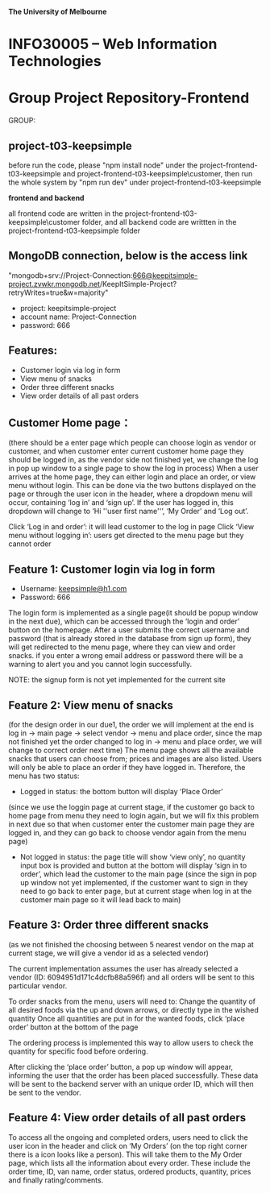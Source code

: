 **The University of Melbourne**
# INFO30005 – Web Information Technologies

# Group Project Repository-Frontend

GROUP: 
## project-t03-keepsimple

before run the code, please "npm install node" under the project-frontend-t03-keepsimple and project-frontend-t03-keepsimple\customer, then run the whole system by "npm run dev" under project-frontend-t03-keepsimple

**frontend and backend**


all frontend code are written in the project-frontend-t03-keepsimple\customer folder, and all backend code are writtten in the project-frontend-t03-keepsimple folder

## MongoDB connection, below is the access link
"mongodb+srv://Project-Connection:666@keepitsimple-project.zvwkr.mongodb.net/KeepItSimple-Project?retryWrites=true&w=majority"
- project: keepitsimple-project
- account name: Project-Connection
- password: 666

## Features: 
- Customer login via log in form
- View menu of snacks
- Order three different snacks
- View order details of all past orders

## Customer Home page：
(there should be a enter page which people can choose login as vendor or customer, and when customer enter current customer home page they should be logged in, as the vendor side not finished yet, we change the log in pop up window to a single page to show the log in process)
When a user arrives at the home page, they can either login and place an order, or view menu without login. This can be done via the two buttons displayed on the page or through the user icon in the header, where a dropdown menu will occur, containing ‘log in’ and ‘sign up’. If the user has logged in, this dropdown will change to ‘Hi ''user first name''’, ‘My Order’ and ‘Log out’.

Click ‘Log in and order’: it will lead customer to the log in page
Click ‘View menu without logging in’: users get directed to the menu page but they cannot order


## Feature 1: Customer login via log in form
- Username: keepsimple@h1.com
- Password: 666

The login form is implemented as a single page(it should be popup window in the next due), which can be accessed through the ‘login and order’ button on the homepage. After a user submits the correct username and password (that is already stored in the database from sign up form), they will get redirected to the menu page, where they can view and order snacks.
if you enter a wrong email address or password there will be a warning to alert you and you cannot login successfully.

NOTE: the signup form is not yet implemented for the current site

## Feature 2: View menu of snacks
(for the design order in our due1, the order we will implement at the end is log in -> main page -> select vendor -> menu and place order, since the map not finished yet the order changed to log in -> menu and place order, we will change to correct order next time)
The menu page shows all the available snacks that users can choose from; prices and images are also listed. Users will only be able to place an order if they have logged in. Therefore, the menu has two status:
- Logged in status: the bottom button will display ‘Place Order’

(since we use the loggin page at current stage, if the customer go back to home page from menu they need to login again, but we will fix this problem in next due so that when customer enter the customer main page they are logged in, and they can go back to choose vendor again from the menu page)

- Not logged in status: the page title will show ‘view only’, no quantity input box is provided and button at the bottom will display ‘sign in to order’, which lead the customer to the main page (since the sign in pop up window not yet implemented, if the customer want to sign in they need to go back to enter page, but at current stage when log in at the customer main page so it will lead back to main)

## Feature 3: Order three different snacks
(as we not finished the choosing between 5 nearest vendor on the map at current stage, we will give a vendor id as a selected vendor)

The current implementation assumes the user has already selected a vendor (ID: 6094951d171c4dcfb88a596f) and all orders will be sent to this particular vendor. 

To order snacks from the menu, users will need to:
Change the quantity of all desired foods via the up and down arrows, or directly type in the wished quantity
Once all quantities are put in for the wanted foods, click ‘place order’ button at the bottom of the page

The ordering process is implemented this way to allow users to check the quantity for specific food before ordering. 

After clicking the ‘place order’ button, a pop up window will appear, informing the user that the order has been placed successfully. These data will be sent to the backend server with an unique order ID, which will then be sent to the vendor.

## Feature 4: View order details of all past orders

To access all the ongoing and completed orders, users need to click the user icon in the header and click on ‘My Orders’ (on the top right corner there is a icon looks like a person). This will take them to the My Order page, which lists all the information about every order. These include the order time, ID, van name, order status, ordered products, quantity, prices and finally rating/comments.

